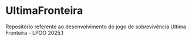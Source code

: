# UltimaFronteira
Repositório referente ao desenvolvimento do jogo de sobrevivência Ultima Fronteira - LPOO 2025.1 
